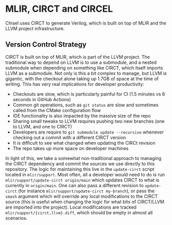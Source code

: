 # MLIR, CIRCT and CIRCEL

Chisel uses CIRCT to generate Verilog, which is built on top of MLIR and the LLVM project infrastructure.

## Version Control Strategy

CIRCT is built on top of MLIR, which is part of the LLVM project. The traditional way to depend on LLVM is to use a submodule, and a nested submodule when depending on something like CIRCT, which itself imports LLVM as a submodule. Not only is this a bit complex to manage, but LLVM is gigantic, with the checkout alone taking up 1.7GB of space at the time of writing. 
This has very real implications for developer productivity: 
- Checkouts are slow, which is particularly painful for CI (1.5 minutes vs 6 seconds in GitHub Actions)
- Common git operations, such as `git status` are slow and sometimes called from the CMake configuration flow
- IDE functionality is also impacted by the massive size of the repo
- Sharing small tweaks to LLVM requires pushing _two_ new branches (one to LLVM, and one to CIRCT)
- Developers are require to `git submodule update --recursive` whenever checking out a commit with a different CIRCT version
- It is difficult to see what changed when updating the CIRCt revision
- The repo takes up more space on developer machines

In light of this, we take a somewhat non-traditional approach to managing the CIRCT dependency and commit the sources we use directly to this repository. The logic for maintaining this live in the `update-circt` script located in `mlir/support`. Most often, all a developer would need to do is run `mlir/support/update-circt origin/main` which updates CIRCT to what is currently in `origin/main`. One can also pass a different revision to `update-circt` (for instance `mlir/support/update-circt my-branch`), or pass the `smash` argument which will override any local modifications to the CIRCT source (this is useful when changing the logic for what bits of CIRCT/LLVM are imported into the project). Local modifications are tracked `mlir/support/{circt,llvm}.diff`, which should be empty in almost all scenarios.
